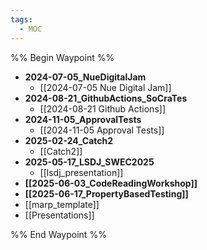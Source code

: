 ```yaml
---
tags:
  - MOC
---
```


%% Begin Waypoint %%
- **2024-07-05_NueDigitalJam**
	- [[2024-07-05 Nue Digital Jam]]
- **2024-08-21_GithubActions_SoCraTes**
	- [[2024-08-21 Github Actions]]
- **2024-11-05_ApprovalTests**
	- [[2024-11-05 Approval Tests]]
- **2025-02-24_Catch2**
	- [[Catch2]]
- **2025-05-17_LSDJ_SWEC2025**
	- [[lsdj_presentation]]
- **[[2025-06-03_CodeReadingWorkshop]]**
- **[[2025-06-17_PropertyBasedTesting]]**
- [[marp_template]]
- [[Presentations]]

%% End Waypoint %%
